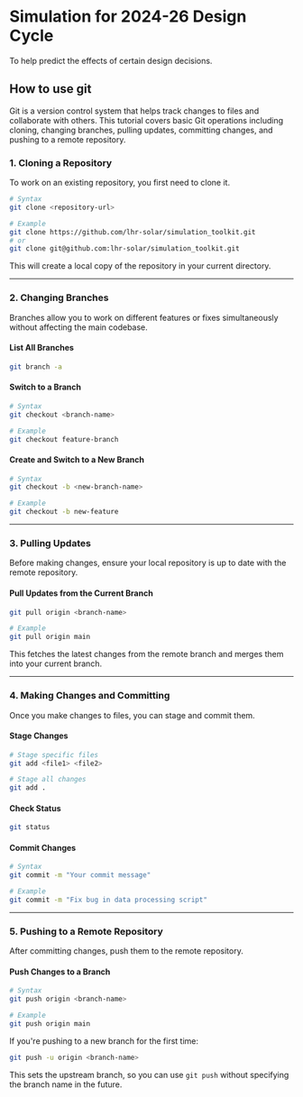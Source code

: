 # Simulation for 2024-26 Design Cycle

To help predict the effects of certain design decisions.

## How to use git
Git is a version control system that helps track changes to files and collaborate with others. This tutorial covers basic Git operations including cloning, changing branches, pulling updates, committing changes, and pushing to a remote repository.

### 1. Cloning a Repository
To work on an existing repository, you first need to clone it.

```bash
# Syntax
git clone <repository-url>

# Example
git clone https://github.com/lhr-solar/simulation_toolkit.git
# or
git clone git@github.com:lhr-solar/simulation_toolkit.git
```

This will create a local copy of the repository in your current directory.

---

### 2. Changing Branches
Branches allow you to work on different features or fixes simultaneously without affecting the main codebase.

#### List All Branches
```bash
git branch -a
```

#### Switch to a Branch
```bash
# Syntax
git checkout <branch-name>

# Example
git checkout feature-branch
```

#### Create and Switch to a New Branch
```bash
# Syntax
git checkout -b <new-branch-name>

# Example
git checkout -b new-feature
```

---

### 3. Pulling Updates
Before making changes, ensure your local repository is up to date with the remote repository.

#### Pull Updates from the Current Branch
```bash
git pull origin <branch-name>

# Example
git pull origin main
```

This fetches the latest changes from the remote branch and merges them into your current branch.

---

### 4. Making Changes and Committing
Once you make changes to files, you can stage and commit them.

#### Stage Changes
```bash
# Stage specific files
git add <file1> <file2>

# Stage all changes
git add .
```

#### Check Status
```bash
git status
```

#### Commit Changes
```bash
# Syntax
git commit -m "Your commit message"

# Example
git commit -m "Fix bug in data processing script"
```

---

### 5. Pushing to a Remote Repository
After committing changes, push them to the remote repository.

#### Push Changes to a Branch
```bash
# Syntax
git push origin <branch-name>

# Example
git push origin main
```

If you're pushing to a new branch for the first time:
```bash
git push -u origin <branch-name>
```

This sets the upstream branch, so you can use `git push` without specifying the branch name in the future.
